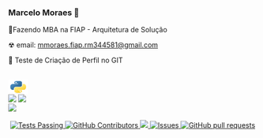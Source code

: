 ### Marcelo Moraes 👋
🎃Fazendo MBA na FIAP - Arquitetura de Solução

☢ email: mmoraes.fiap.rm344581@gmail.com

👀 Teste de Criação de Perfil no GIT

<div style="display: inline_block"><br>
  <img align="center" alt="Python" height="30" width="40" src="https://raw.githubusercontent.com/devicons/devicon/master/icons/python/python-original.svg">
</div>

<div> 
  <a href = "mailto:mmoraes.fiap.rm344581@gmail.com"><img src="https://img.shields.io/badge/-Gmail-%23333?style=for-the-badge&logo=gmail&logoColor=white" target="_blank"></a>
  <a href="https://www.linkedin.com/in/moraesmarcelo" target="_blank"><img src="https://img.shields.io/badge/-LinkedIn-%230077B5?style=for-the-badge&logo=linkedin&logoColor=white" target="_blank"></a> 
</div>

<picture>
<source 
  srcset="https://github-readme-stats.vercel.app/api?username=mmoraesspbr&show_icons=true&theme=dark"
  media="(prefers-color-scheme: dark)"
/>
<source
  srcset="https://github-readme-stats.vercel.app/api?username=mmoraesspbr&show_icons=true"
  media="(prefers-color-scheme: light), (prefers-color-scheme: no-preference)"
/>
<img src="https://github-readme-stats.vercel.app/api?username=mmoraesspbr&show_icons=true" />
</picture>

</p>
  <p align="center">
    <a href="https://github.com/mmoraesspbr/github-readme-stats/actions">
      <img alt="Tests Passing" src="https://github.com/mmoraesspbr/github-readme-stats/workflows/Test/badge.svg" />
    </a>
    <a href="https://github.com/mmoraesspbr/github-readme-stats/graphs/contributors">
      <img alt="GitHub Contributors" src="https://img.shields.io/github/contributors/mmoraesspbr/github-readme-stats" />
    </a>
    <a href="https://codecov.io/gh/mmoraesspbr/github-readme-stats">
      <img src="https://codecov.io/gh/mmoraesspbr/github-readme-stats/branch/master/graph/badge.svg" />
    </a>
    <a href="https://github.com/mmoraesspbr/github-readme-stats/issues">
      <img alt="Issues" src="https://img.shields.io/github/issues/mmoraesspbr/github-readme-stats?color=0088ff" />
    </a>
    <a href="https://github.com/mmoraesspbr/github-readme-stats/pulls">
      <img alt="GitHub pull requests" src="https://img.shields.io/github/issues-pr/mmoraesspbr/github-readme-stats?color=0088ff" />
    </a>
  </p>
